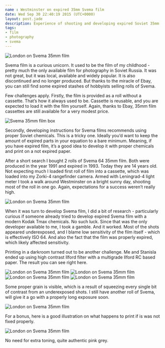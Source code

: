 ```yaml
---
name : Westminster on expired 35mm Svema film
date: Wed Sep 30 22:40:19 2015 (UTC+0000)
layout: post.jade
description: Experience of shooting and developing expired Soviet 35mm Svema film
tags:
- film
- photography
- svema
---
```


<img src="/photos/2015-09-svema/IMG_20150928_0025.jpg" class="featured" alt="London on Svema 35mm film">

Svema film is a curious unicorn. It used to be the film of my childhood - pretty much the only available film for photography in Soviet Russia. It was not great, but it was local, available and widely popular. It is also discontinued and no longer produced. But thanks to the miracle of Ebay, you can still find some expired stashes of hobbyists selling rolls of Svema.

Few challenges apply. Firstly, the film is provided as a roll without a cassette. That’s how it always used to be. Cassette is reusable, and you are expected to load it with the film yourself. Again, thanks to Ebay, 35mm film cassettes are still available for a very modest price.

<img src="/photos/2015-09-svema/svema.jpg" class="featured" alt="Svema 35mm film box">

Secondly, developing instructions for Svema films recommends using proper Soviet chemicals. This is a tricky one. Ideally you’d want to keep the amount of expired parts in your equation to a bare minimum. Meaning, if you have expired film, it’s a good idea to develop it with proper chemicals and print on a not expired paper.

After a short search I bought 2 rolls of Svema 64 35mm film. Both were produced in the year 1991 and expired in 1993. Today they are 14 years old. Not expecting much I loaded first roll of film into a cassette, which was loaded into my Zorki-4 rangefinder camera. Armed with Leningrad-4 light meter I took a walk around Westminster on a bright sunny day, shooting most of the roll in one go. Again, expectations for a success weren’t really high.

<img src="/photos/2015-09-svema/IMG_20150929_0003.jpg" class="featured" alt="London on Svema 35mm film">

When it was turn to develop Svema film, I did a bit of research - particularly curious if someone already tried to develop expired Svema film with a modern Kodak Tmax chemicals. No such luck. Since that was the only developer available to me, I took a gamble. And it worked. Most of the shots appeared underexposed, and I blame low sensitivity of the film itself - which is effectively ISO 64. And also the fact that the film was properly expired, which likely affected sensitivity.

Printing in a darkroom turned out to be another challenge. Me and Stanisla ended up using high contrast Ilford filter with a multigrade Ilford RC based paper. The result you can see right here.

<img src="/photos/2015-09-svema/IMG_20150929_0007.jpg" class="featured" alt="London on Svema 35mm film">

<img src="/photos/2015-09-svema/IMG_20150929_0006.jpg" class="featured" alt="London on Svema 35mm film">

<img src="/photos/2015-09-svema/IMG_20150929_0002.jpg" class="featured" alt="London on Svema 35mm film">

<img src="/photos/2015-09-svema/IMG_20150929_0001.jpg" class="featured" alt="London on Svema 35mm film">

Some proper grain is visible, which is a result of squeezing every single bit of contrast from an underexposed shots. I still have another roll of Svema, will give it a go with a properly long exposure soon.

<img src="/photos/2015-09-svema/IMG_20150929_0004.jpg" class="featured" alt="London on Svema 35mm film">

For a bonus, here is a good illustration on what happens to print if is was not fixed properly.

<img src="/photos/2015-09-svema/IMG_20150929_0008.jpg" class="featured" alt="London on Svema 35mm film">

No need for extra toning, quite authentic pink grey.
